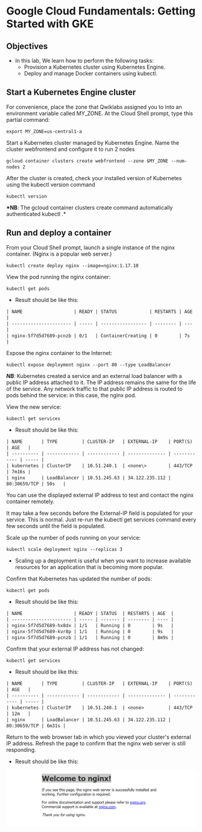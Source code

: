 # Google Cloud Fundamentals: Getting Started with GKE

## Objectives

- In this lab, We learn how to perform the following tasks:
  - Provision a Kubernetes cluster using Kubernetes Engine.
  - Deploy and manage Docker containers using kubectl.

## Start a Kubernetes Engine cluster

For convenience, place the zone that Qwiklabs assigned you to into an environment variable called MY_ZONE. At the Cloud Shell prompt, type this partial command:

```
export MY_ZONE=us-central1-a
```

Start a Kubernetes cluster managed by Kubernetes Engine. Name the cluster webfrontend and configure it to run 2 nodes

```
gcloud container clusters create webfrontend --zone $MY_ZONE --num-nodes 2
```

After the cluster is created, check your installed version of Kubernetes using the kubectl version command

```
kubectl version

```

**\*NB**: The gcloud container clusters create command automatically authenticated kubectl .\*

## Run and deploy a container

From your Cloud Shell prompt, launch a single instance of the nginx container. (Nginx is a popular web server.)

```
kubectl create deploy nginx --image=nginx:1.17.10
```

View the pod running the nginx container:

```
kubectl get pods
```

- Result should be like this:

```
| NAME                   | READY | STATUS            | RESTARTS | AGE |
| ---------------------- | ----- | ----------------- | -------- | --- |
| nginx-5f7d5d7689-pcnzb | 0/1   | ContainerCreating | 0        | 7s  |
```

Expose the nginx container to the Internet:

```
kubectl expose deployment nginx --port 80 --type LoadBalancer
```

***NB**:*
Kubernetes created a service and an external load balancer with a public IP address attached to it. The IP address remains the same for the life of the service. Any network traffic to that public IP address is routed to pods behind the service: in this case, the nginx pod.

View the new service:

```
kubectl get services
```

- Result should be like this:

```
| NAME       | TYPE         | CLUSTER-IP   | EXTERNAL-IP    | PORT(S)      | AGE   |
| ---------- | ------------ | ------------ | -------------- | ------------ | ----- |
| kubernetes | ClusterIP    | 10.51.240.1  | <none\>        | 443/TCP      | 7m16s |
| nginx      | LoadBalancer | 10.51.245.63 | 34.122.235.112 | 80:30659/TCP | 50s   |
```

You can use the displayed external IP address to test and contact the nginx container remotely.

It may take a few seconds before the External-IP field is populated for your service. This is normal. Just re-run the kubectl get services command every few seconds until the field is populated.

Scale up the number of pods running on your service:

```
kubectl scale deployment nginx --replicas 3
```

- Scaling up a deployment is useful when you want to increase available resources for an application that is becoming more popular.

Confirm that Kubernetes has updated the number of pods:

```
kubectl get pods
```

- Result should be like this:

```
| NAME                   | READY | STATUS  | RESTARTS | AGE  |
| ---------------------- | ----- | ------- | -------- | ---- |
| nginx-5f7d5d7689-hx8dx | 1/1   | Running | 0        | 9s   |
| nginx-5f7d5d7689-kvr8p | 1/1   | Running | 0        | 9s   |
| nginx-5f7d5d7689-pcnzb | 1/1   | Running | 0        | 8m9s |
```

Confirm that your external IP address has not changed:

```
kubectl get services
```

- Result should be like this:

```
| NAME       | TYPE         | CLUSTER-IP   | EXTERNAL-IP    | PORT(S)      | AGE   |
| ---------- | ------------ | ------------ | -------------- | ------------ | ----- |
| kubernetes | ClusterIP    | 10.51.240.1  | <none>         | 443/TCP      | 12m   |
| nginx      | LoadBalancer | 10.51.245.63 | 34.122.235.112 | 80:30659/TCP | 6m31s |
```

Return to the web browser tab in which you viewed your cluster's external IP address. Refresh the page to confirm that the nginx web server is still responding.

- Result should be like this:

![The nginx's home page](./images/welcome-to-nginx.png)